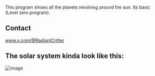 This program shows all the planets revolving around the sun.
Its basic (Level zero program).

## Contact 
www.x.com/@RadiantCritter

## The solar system kinda look like this: 
![image](https://github.com/RadiantCritter/solarsystem-py/assets/156023946/f1f07f5b-9c7f-42f7-954d-4cc3b4714f15)
